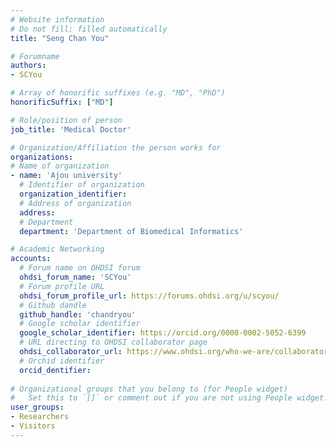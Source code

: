 ```yaml
---
# Website information
# Do not fill; filled automatically
title: "Seng Chan You"

# Forumname 
authors:
- SCYou

# Array of honorific suffixes (e.g. "MD", "PhD")
honorificSuffix: ["MD"]

# Role/position of person
job_title: 'Medical Doctor'

# Organization/Affiliation the person works for
organizations:
# Name of organization
- name: 'Ajou university'
  # Identifier of organization
  organization_identifier: 
  # Address of organization
  address: 
  # Department
  department: 'Department of Biomedical Informatics'

# Academic Networking
accounts:
  # Forum name on OHDSI forum
  ohdsi_forum_name: 'SCYou'
  # Forum profile URL
  ohdsi_forum_profile_url: https://forums.ohdsi.org/u/scyou/
  # Github dandle
  github_handle: 'chandryou'
  # Google scholar identifier
  google_scholar_identifier: https://orcid.org/0000-0002-5052-6399
  # URL directing to OHDSI collaborator page
  ohdsi_collaborator_url: https://www.ohdsi.org/who-we-are/collaborators/seng-chan-you/
  # Orchid identifier
  orcid_dentifier: 
  
# Organizational groups that you belong to (for People widget)
#   Set this to `[]` or comment out if you are not using People widget.
user_groups:
- Researchers
- Visitors
---
```

